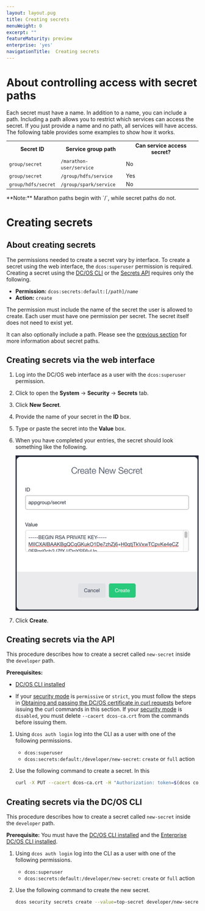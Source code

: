```yaml
---
layout: layout.pug
title: Creating secrets
menuWeight: 0
excerpt: ""
featureMaturity: preview
enterprise: 'yes'
navigationTitle:  Creating secrets
---
```



# <a name="secret-paths"></a>About controlling access with secret paths

Each secret must have a name. In addition to a name, you can include a path. Including a path allows you to restrict which services can access the secret. If you just provide a name and no path, all services will have access. The following table provides some examples to show how it works.

<table class="table">
  <tr>
    <th>Secret ID</th>
    <th>Service group path</th>
    <th>Can service access secret?</th>
  </tr>
  <tr>
    <td><code>group/secret</code></td>
    <td><code>/marathon-user/service</code></td>
    <td>No</td>
  </tr>
  <tr>
    <td><code>group/secret</code></td>
    <td><code>/group/hdfs/service</code></td>
    <td>Yes</td>
  </tr>
  <tr>
    <td><code>group/hdfs/secret</code></td>
    <td><code>/group/spark/service</code></td>
    <td>No</td>
  </tr>
</table>
**Note:** Marathon paths begin with `/`, while secret paths do not. 


# Creating secrets

## About creating secrets

The permissions needed to create a secret vary by interface. To create a secret using the web interface, the `dcos:superuser` permission is required. Creating a secret using the [DC/OS CLI](/docs/1.8/usage/cli/) or the [Secrets API](/docs/1.8/administration/secrets/secrets-api/) requires only the following.

- **Permission:** <code>dcos:secrets:default:[/<i>path</i>]/<i>name</i></code>
- **Action:** <code>create</code>

The permission must include the name of the secret the user is allowed to create. Each user must have one permission per secret. The secret itself does not need to exist yet. 

It can also optionally include a path. Please see the [previous section](#secret-paths) for more information about secret paths.

## Creating secrets via the web interface 

1. Log into the DC/OS web interface as a user with the `dcos:superuser` permission.

2. Click to open the **System** -> **Security** -> **Secrets** tab.

3. Click **New Secret**.

4. Provide the name of your secret in the **ID** box. 

5. Type or paste the secret into the **Value** box.

6. When you have completed your entries, the secret should look something like the following.

    ![Creating the Secret](../img/create-secret.png)
    
7. Click **Create**. 


## Creating secrets via the API

This procedure describes how to create a secret called `new-secret` inside the `developer` path. 

**Prerequisites:** 

- [DC/OS CLI installed](/docs/1.8/usage/cli/install/)

- If your [security mode](/docs/1.8/administration/installing/custom/configuration-parameters/#security) is `permissive` or `strict`, you must follow the steps in [Obtaining and passing the DC/OS certificate in curl requests](/docs/1.8/administration/tls-ssl/get-cert/) before issuing the curl commands in this section. If your [security mode](/docs/1.8/administration/installing/custom/configuration-parameters/#security) is `disabled`, you must delete `--cacert dcos-ca.crt` from the commands before issuing them.

1. Using `dcos auth login` log into the CLI as a user with one of the following permissions.

     - `dcos:superuser`
     - `dcos:secrets:default:/developer/new-secret`: `create` or `full` action
   
2. Use the following command to create a secret. In this

   ```bash
   curl -X PUT --cacert dcos-ca.crt -H "Authorization: token=$(dcos config show core.dcos_acs_token)" -d '{"value":"very-secret"}' $(dcos config show core.dcos_url)/secrets/v1/secret/default/developer/new-secret -H 'Content-Type: application/json'
   ```

## Creating secrets via the DC/OS CLI

This procedure describes how to create a secret called `new-secret` inside the `developer` path. 

**Prerequisite:** You must have the [DC/OS CLI installed](/docs/1.8/usage/cli/install/) and the  [Enterprise DC/OS CLI installed](/docs/1.8/usage/cli/enterprise-cli/#ent-cli-install).

1. Using `dcos auth login` log into the CLI as a user with one of the following permissions.

     - `dcos:superuser`
     - `dcos:secrets:default:/developer/new-secret`: `create` or `full` action
    
1. Use the following command to create the new secret.

   ```bash
   dcos security secrets create --value=top-secret developer/new-secret
   ```